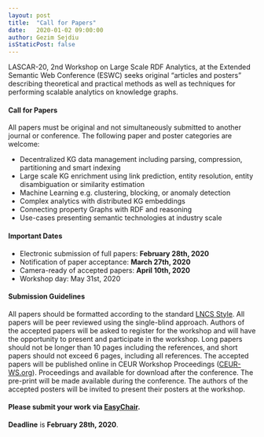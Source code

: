 ```yaml
---
layout: post
title:  "Call for Papers"
date:   2020-01-02 09:00:00
author: Gezim Sejdiu
isStaticPost: false
---
```

LASCAR-20, 2nd Workshop on Large Scale RDF Analytics, at the Extended Semantic Web Conference (ESWC) seeks original “articles and posters” describing theoretical and practical methods as well as techniques for performing scalable analytics on knowledge graphs.

#### Call for Papers
All papers must be original and not simultaneously submitted to another journal or conference. The following paper and poster categories are welcome:

* Decentralized KG data management including parsing, compression, partitioning and smart indexing
* Large scale KG enrichment using link prediction, entity resolution, entity disambiguation or similarity estimation
* Machine Learning e.g. clustering, blocking, or anomaly detection
* Complex analytics with distributed KG embeddings
* Connecting property Graphs with RDF and reasoning
* Use-cases presenting semantic technologies at industry scale	

#### Important Dates
* Electronic submission of full papers: **February 28th, 2020**
* Notification of paper acceptance: **March 27th, 2020**
* Camera-ready of accepted papers: **April 10th, 2020**
* Workshop day: May 31st, 2020


#### Submission Guidelines
All papers should be formatted according to the standard [LNCS Style](http://www.springer.com/us/computer-science/lncs/conference-proceedings-guidelines). All papers will be peer reviewed using the single-blind approach. Authors of the accepted papers will be asked to register for the workshop and will have the opportunity to present and participate in the workshop. Long papers should not be longer than 10 pages including the references, and short papers should not exceed 6 pages, including all references.  The accepted papers will be published online in CEUR Workshop Proceedings ([CEUR-WS.org](http://CEUR-WS.org)). Proceedings and available for download after the conference. The pre-print will be made available during the conference. The authors of the accepted posters will be invited to present their posters at the workshop.

#### Please submit your work via [EasyChair](https://www.easychair.org/conferences/?conf=lascar20).
__Deadline__ is **February 28th, 2020**.